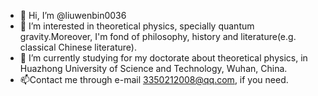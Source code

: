 - 👋 Hi, I’m @liuwenbin0036
- 👀 I’m interested in theoretical physics, specially quantum gravity.Moreover, I'm fond of philosophy, history and literature(e.g. classical Chinese literature).
- 🌱 I’m currently studying for my doctorate about theoretical physics, in Huazhong University of Science and Technology, Wuhan, China.
- 📫Contact me through e-mail 3350212008@qq.com, if you need.

<!---
liuwenbin0036/liuwenbin0036 is a ✨ special ✨ repository because its `README.md` (this file) appears on your GitHub profile.
You can click the Preview link to take a look at your changes.
--->
